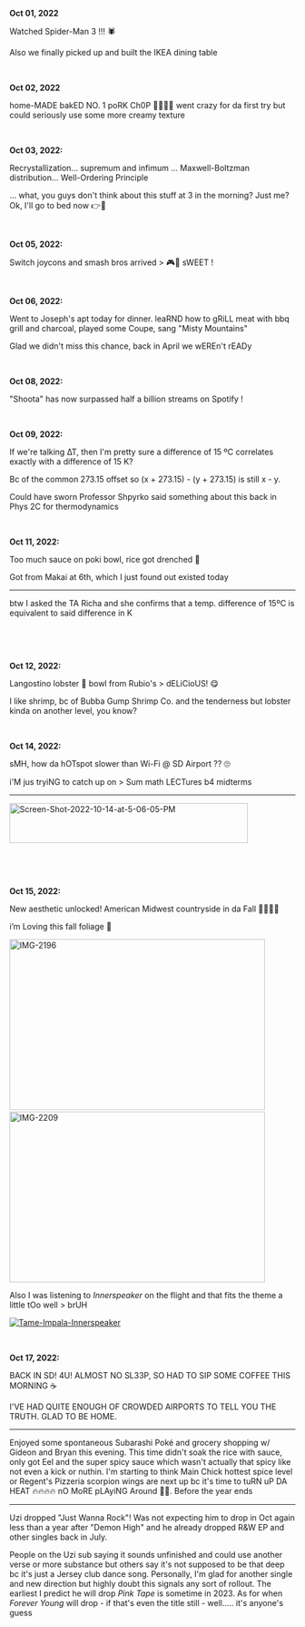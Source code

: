 **Oct 01, 2022**

Watched Spider-Man 3 !!! 🕷

Also we finally picked up and built the IKEA dining table

&nbsp;

**Oct 02, 2022**

home-MADE bakED NO. 1 poRK Ch0P 🧀🍅🧅🍚 went crazy for da first try but could seriously use some more creamy texture

&nbsp;

**Oct 03, 2022:**

Recrystallization... supremum and infimum ... Maxwell-Boltzman distribution... Well-Ordering Principle

... what, you guys don't think about this stuff at 3 in the morning? Just me? Ok, I'll go to bed now 👉🛌

&nbsp;

**Oct 05, 2022:** 

Switch joycons and smash bros arrived > 🎮👊 sWEET ! 

&nbsp;

**Oct 06, 2022:**

Went to Joseph's apt today for dinner. leaRND how to gRiLL meat with bbq grill and charcoal, played some Coupe, sang "Misty Mountains"

Glad we didn't miss this chance, back in April we wEREn't rEADy

&nbsp;

**Oct 08, 2022:**

"Shoota" has now surpassed half a billion streams on Spotify !

&nbsp;

**Oct 09, 2022:**

If we're talking ∆T, then I'm pretty sure a difference of 15 ºC correlates exactly with a difference of 15 K?

Bc of the common 273.15 offset so (x + 273.15) - (y + 273.15) is still x - y.

Could have sworn Professor Shpyrko said something about this back in Phys 2C for thermodynamics

&nbsp;

**Oct 11, 2022:**

Too much sauce on poki bowl, rice got drenched 🍚

Got from Makai at 6th, which I just found out existed today

--- 

btw I asked the TA Richa and she confirms that a temp. difference of 15ºC is equivalent to said difference in K

&nbsp;

&nbsp;

**Oct 12, 2022:**

Langostino lobster 🦞 bowl from Rubio's > dELiCioUS! 😋

I like shrimp, bc of Bubba Gump Shrimp Co. and the tenderness but lobster kinda on another level, you know?

&nbsp;

**Oct 14, 2022:**

sMH, how da hOTspot slower than Wi-Fi @ SD Airport ?? 🙄

i'M jus tryiNG to catch up on > Sum math LECTures b4 midterms

---

<a href="https://ibb.co/3vGNR5B"><img src="https://i.ibb.co/1MhqzY8/Screen-Shot-2022-10-14-at-5-06-05-PM.png" alt="Screen-Shot-2022-10-14-at-5-06-05-PM" border="0" height="70" width="420"></a>

&nbsp;

&nbsp;

**Oct 15, 2022:**

New aesthetic unlocked! American Midwest countryside in da Fall 🍂🍁🌽🚜

i’m Loving this fall foliage 🧡

<a href="https://ibb.co/MsWt6XZ"><img src="https://i.ibb.co/f2Byvcq/IMG-2196.jpg" alt="IMG-2196" border="0" height="300" width="450"></a>
&nbsp;<a href="https://ibb.co/NtQM9vM"><img src="https://i.ibb.co/hLhSB6S/IMG-2209.jpg" alt="IMG-2209" border="0" height="300" width="450"></a>

Also I was listening to *Innerspeaker* on the flight and that fits the theme a little tOo well > brUH

<a href="https://imgbb.com/"><img src="https://i.ibb.co/2KdfKQT/Tame-Impala-Innerspeaker.png" alt="Tame-Impala-Innerspeaker" border="0"></a>

&nbsp; 

**Oct 17, 2022:**

BACK IN SD! 4U! ALMOST NO SL33P, SO HAD TO SIP SOME COFFEE THIS MORNING ☕️

I'VE HAD QUITE ENOUGH OF CROWDED AIRPORTS TO TELL YOU THE TRUTH. GLAD TO BE HOME.

---

Enjoyed some spontaneous Subarashi Poké and grocery shopping w/ Gideon and Bryan this evening. This time didn't soak the rice with sauce, only got Eel and the super spicy sauce which wasn't actually that spicy like not even a kick or nuthin. I'm starting to think Main Chick hottest spice level or Regent's Pizzeria scorpion wings are next up bc it's time to tuRN uP DA HEAT 🔥🔥🔥🔥 nO MoRE pLAyiNG Around 🙅‍♀️. Before the year ends

---
Uzi dropped "Just Wanna Rock"! Was not expecting him to drop in Oct again less than a year after "Demon High" and he already dropped R&W EP and other singles back in July. 

People on the Uzi sub saying it sounds unfinished and could use another verse or more substance but others say it's not supposed to be that deep bc it's just a Jersey club dance song. Personally, I'm glad for another single and new direction but highly doubt this signals any sort of rollout. The earliest I predict he will drop *Pink Tape* is sometime in 2023. As for when *Forever Young* will drop - if that's even the title still - well..... it's anyone's guess     
